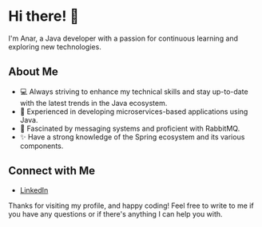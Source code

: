 # Hi there! 👋

I'm Anar, a Java developer with a passion for continuous learning and exploring new technologies.

## About Me

- 💻 Always striving to enhance my technical skills and stay up-to-date with the latest trends in the Java ecosystem.
- 🚀 Experienced in developing microservices-based applications using Java.
- 🐇 Fascinated by messaging systems and proficient with RabbitMQ.
- ✨ Have a strong knowledge of the Spring ecosystem and its various components.

## Connect with Me

- [LinkedIn](https://www.linkedin.com/in/iamusayev/)

Thanks for visiting my profile, and happy coding! Feel free to write to me if you have any questions or if there's anything I can help you with.
